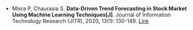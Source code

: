 * Misra P, Chaurasia S. <b>Data-Driven Trend Forecasting in Stock Market Using Machine Learning Techniques[J]</b>. Journal of Information Technology Research (JITR), 2020, 13(1): 130-149. [Link](https://www.igi-global.com/article/data-driven-trend-forecasting-in-stock-market-using-machine-learning-techniques/240726)
